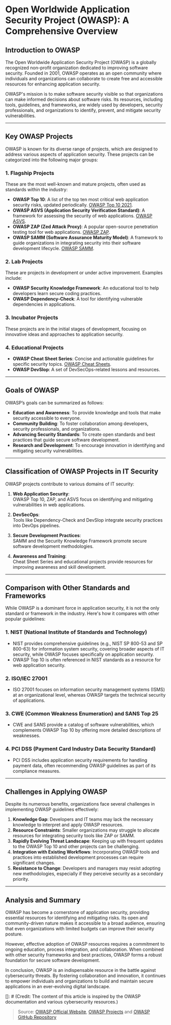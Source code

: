 # Open Worldwide Application Security Project (OWASP): A Comprehensive Overview

## **Introduction to OWASP**
The Open Worldwide Application Security Project (OWASP) is a globally recognized non-profit organization dedicated to improving software security. Founded in 2001, OWASP operates as an open community where individuals and organizations can collaborate to create free and accessible resources for enhancing application security.

OWASP's mission is to make software security visible so that organizations can make informed decisions about software risks. Its resources, including tools, guidelines, and frameworks, are widely used by developers, security professionals, and organizations to identify, prevent, and mitigate security vulnerabilities.

---

## **Key OWASP Projects**
OWASP is known for its diverse range of projects, which are designed to address various aspects of application security. These projects can be categorized into the following major groups:

### 1. **Flagship Projects**
These are the most well-known and mature projects, often used as standards within the industry:
- **OWASP Top 10**: A list of the top ten most critical web application security risks, updated periodically. [OWASP Top 10 2021](https://owasp.org/www-project-top-ten/).
- **OWASP ASVS (Application Security Verification Standard)**: A framework for assessing the security of web applications. [OWASP ASVS](https://owasp.org/www-project-application-security-verification-standard/).
- **OWASP ZAP (Zed Attack Proxy)**: A popular open-source penetration testing tool for web applications. [OWASP ZAP](https://www.zaproxy.org/download/).
- **OWASP SAMM (Software Assurance Maturity Model)**: A framework to guide organizations in integrating security into their software development lifecycle. [OWASP SAMM](https://owasp.org/www-project-samm/).

### 2. **Lab Projects**
These are projects in development or under active improvement. Examples include:
- **OWASP Security Knowledge Framework**: An educational tool to help developers learn secure coding practices.
- **OWASP Dependency-Check**: A tool for identifying vulnerable dependencies in applications.

### 3. **Incubator Projects**
These projects are in the initial stages of development, focusing on innovative ideas and approaches to application security.

### 4. **Educational Projects**
- **OWASP Cheat Sheet Series**: Concise and actionable guidelines for specific security topics. [OWASP Cheat Sheets](https://cheatsheetseries.owasp.org/).
- **OWASP DevSlop**: A set of DevSecOps-related lessons and resources.

---

## **Goals of OWASP**
OWASP’s goals can be summarized as follows:
- **Education and Awareness**: To provide knowledge and tools that make security accessible to everyone.
- **Community Building**: To foster collaboration among developers, security professionals, and organizations.
- **Advancing Security Standards**: To create open standards and best practices that guide secure software development.
- **Research and Development**: To encourage innovation in identifying and mitigating security vulnerabilities.

---

## **Classification of OWASP Projects in IT Security**
OWASP projects contribute to various domains of IT security:

1. **Web Application Security**:  
   OWASP Top 10, ZAP, and ASVS focus on identifying and mitigating vulnerabilities in web applications.

2. **DevSecOps**:  
   Tools like Dependency-Check and DevSlop integrate security practices into DevOps pipelines.

3. **Secure Development Practices**:  
   SAMM and the Security Knowledge Framework promote secure software development methodologies.

4. **Awareness and Training**:  
   Cheat Sheet Series and educational projects provide resources for improving awareness and skill development.

---

## **Comparison with Other Standards and Frameworks**
While OWASP is a dominant force in application security, it is not the only standard or framework in the industry. Here's how it compares with other popular guidelines:

### 1. **NIST (National Institute of Standards and Technology)**
- NIST provides comprehensive guidelines (e.g., NIST SP 800-53 and SP 800-63) for information system security, covering broader aspects of IT security, while OWASP focuses specifically on application security.
- OWASP Top 10 is often referenced in NIST standards as a resource for web application security.

### 2. **ISO/IEC 27001**
- ISO 27001 focuses on information security management systems (ISMS) at an organizational level, whereas OWASP targets the technical security of applications.

### 3. **CWE (Common Weakness Enumeration) and SANS Top 25**
- CWE and SANS provide a catalog of software vulnerabilities, which complements OWASP Top 10 by offering more detailed descriptions of weaknesses.

### 4. **PCI DSS (Payment Card Industry Data Security Standard)**
- PCI DSS includes application security requirements for handling payment data, often recommending OWASP guidelines as part of its compliance measures.

---

## **Challenges in Applying OWASP**
Despite its numerous benefits, organizations face several challenges in implementing OWASP guidelines effectively:

1. **Knowledge Gap**: Developers and IT teams may lack the necessary knowledge to interpret and apply OWASP resources.
2. **Resource Constraints**: Smaller organizations may struggle to allocate resources for integrating security tools like ZAP or SAMM.
3. **Rapidly Evolving Threat Landscape**: Keeping up with frequent updates to the OWASP Top 10 and other projects can be challenging.
4. **Integration with Existing Workflows**: Incorporating OWASP tools and practices into established development processes can require significant changes.
5. **Resistance to Change**: Developers and managers may resist adopting new methodologies, especially if they perceive security as a secondary priority.

---

## **Analysis and Summary**
OWASP has become a cornerstone of application security, providing essential resources for identifying and mitigating risks. Its open and community-driven nature makes it accessible to a broad audience, ensuring that even organizations with limited budgets can improve their security posture.

However, effective adoption of OWASP resources requires a commitment to ongoing education, process integration, and collaboration. When combined with other security frameworks and best practices, OWASP forms a robust foundation for secure software development.

In conclusion, OWASP is an indispensable resource in the battle against cybersecurity threats. By fostering collaboration and innovation, it continues to empower individuals and organizations to build and maintain secure applications in an ever-evolving digital landscape.

[]: # (Credit: The content of this article is inspired by the OWASP documentation and various cybersecurity resources.)

> Source: [OWASP Official Website](https://owasp.org/), [OWASP Projects](https://owasp.org/projects/) and [OWASP GitHub Repository](https://github.com/OWASP)